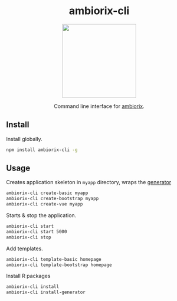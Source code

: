 <div align="center">

# ambiorix-cli

<img src="https://ambiorix.dev/img/ambiorix.png" height = "200px"/>

Command line interface for [ambiorix](https://ambiorix.john-coene.com).

</div>

## Install

Install globally.

```bash
npm install ambiorix-cli -g
```

## Usage

Creates application skeleton in `myapp` directory, wraps the [generator](https://github.com/JohnCoene/ambiorix.generator)

```bash
ambiorix-cli create-basic myapp
ambiorix-cli create-bootstrap myapp
ambiorix-cli create-vue myapp
```

Starts & stop the application.

```bash
ambiorix-cli start
ambiorix-cli start 5000
ambiorix-cli stop
```

Add templates.

```bash
ambiorix-cli template-basic homepage
ambiorix-cli template-bootstrap homepage
```

Install R packages

```bash
ambiorix-cli install
ambiorix-cli install-generator
```
